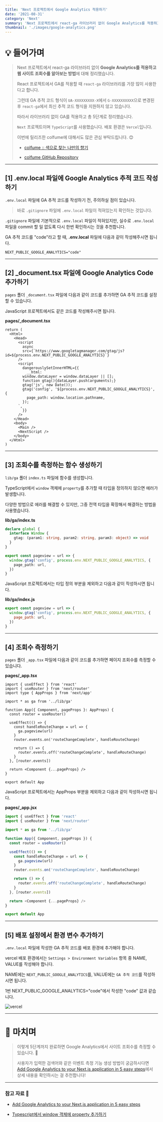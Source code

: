 ```yaml
---
title: 'Next 프로젝트에서 Google Analytics 적용하기'
date: '2021-08-31'
category: 'Next'
summary: 'Next 프로젝트에서 react-ga 라이브러리 없이 Google Analytics를 적용하고 웹 사이트 조회수를 알아보는 방법에 대해 정리했습니다.'
thumbnail: './images/google-analytics.png'
---
```


# 💡 들어가며

> Next 프로젝트에서 react-ga 라이브러리 없이 **Google Analytics를 적용하고 웹 사이트 조회수를 알아보는 방법**에 대해 정리했습니다.
>
> React 프로젝트에서 GA를 적용할 때 `react-ga` 라이브러리를 가장 많이 사용한다고 합니다.
>
> 그런데 GA 추적 코드 형식이 `UA-XXXXXXXXX-X`에서 `G-XXXXXXXXXX`으로 변경된 후 `react-ga`에서 최신 추적 코드 형식을 지원하지 않고 있습니다.
>
> 따라서 라이브러리 없이 GA를 적용하고 총 5단계로 정리했습니다.
>
> `Next` 프로젝트이며 `TypeScript`를 사용했습니다. 배포 환경은 `Vercel`입니다.
>
> 이번에 릴리즈한 colfume에 대해서도 많은 관심 부탁드립니다. 😊
>
> - [colfume :: 색으로 찾는 나만의 향기](https://www.colfume.co.kr/)
>
> - [colfume GitHub Repository](https://github.com/mnxmnz/colfume-frontend)

<hr>

## [1] .env.local 파일에 Google Analytics 추적 코드 작성하기

`.env.local` 파일에 GA 추적 코드를 작성하기 전, 주의하실 점이 있습니다.

> 바로 `.gitignore` 파일에 `.env.local` 파일이 적혀있는지 확인하는 것입니다.

`.gitignore` 파일에 기본적으로 `.env.local` 파일이 적혀있지만, 실수로 `.env.local` 파일을 commit 할 일 없도록 다시 한번 확인하시는 것을 추천합니다.

GA 추적 코드를 "code"라고 할 때, **.env.local** 파일에 다음과 같이 작성해주시면 됩니다.

```text
NEXT_PUBLIC_GOOGLE_ANALYTICS="code"
```

<hr>

## [2] \_document.tsx 파일에 Google Analytics Code 추가하기

`pages` 폴더 `_document.tsx` 파일에 다음과 같이 코드를 추가하면 GA 추적 코드를 설정할 수 있습니다.

JavaScript 프로젝트에서도 같은 코드를 작성해주시면 됩니다.

**pages/\_document.tsx**

```tsx
return (
  <Html>
    <Head>
      <script
        async
        src={`https://www.googletagmanager.com/gtag/js?id=${process.env.NEXT_PUBLIC_GOOGLE_ANALYTICS}`}
      />
      <script
        dangerouslySetInnerHTML={{
          __html: `
        window.dataLayer = window.dataLayer || [];
        function gtag(){dataLayer.push(arguments);}
        gtag('js', new Date());
        gtag('config', '${process.env.NEXT_PUBLIC_GOOGLE_ANALYTICS}', {
          page_path: window.location.pathname,
        });
      `,
        }}
      />
    </Head>
    <body>
      <Main />
      <NextScript />
    </body>
  </Html>
)
```

<hr>

## [3] 조회수를 측정하는 함수 생성하기

`lib/ga` 폴더 `index.ts` 파일에 함수를 생성합니다.

TypeScript에서 `window` 객체에 `property`를 추가할 때 타입을 정의하지 않으면 에러가 발생합니다.

다양한 방법으로 에러를 해결할 수 있지만, 그중 전역 타입을 확장해서 해결하는 방법을 사용했습니다.

**lib/ga/index.ts**

```ts
declare global {
  interface Window {
    gtag: (param1: string, param2: string, param3: object) => void
  }
}

export const pageview = url => {
  window.gtag('config', process.env.NEXT_PUBLIC_GOOGLE_ANALYTICS, {
    page_path: url,
  })
}
```

JavaScript 프로젝트에서는 타입 정의 부분을 제외하고 다음과 같이 작성하시면 됩니다.

**lib/ga/index.js**

```js
export const pageview = url => {
  window.gtag('config', process.env.NEXT_PUBLIC_GOOGLE_ANALYTICS, {
    page_path: url,
  })
}
```

<hr>

## [4] 조회수 측정하기

`pages` 폴더 `_app.tsx` 파일에 다음과 같이 코드를 추가하면 페이지 조회수를 측정할 수 있습니다.

**pages/\_app.tsx**

```tsx
import { useEffect } from 'react'
import { useRouter } from 'next/router'
import type { AppProps } from 'next/app'

import * as ga from '../lib/ga'

function App({ Component, pageProps }: AppProps) {
  const router = useRouter()

  useEffect(() => {
    const handleRouteChange = url => {
      ga.pageview(url)
    }
    router.events.on('routeChangeComplete', handleRouteChange)

    return () => {
      router.events.off('routeChangeComplete', handleRouteChange)
    }
  }, [router.events])

  return <Component {...pageProps} />
}

export default App
```

JavaScript 프로젝트에서는 AppProps 부분을 제외하고 다음과 같이 작성하시면 됩니다.

**pages/\_app.jsx**

```js
import { useEffect } from 'react'
import { useRouter } from 'next/router'

import * as ga from '../lib/ga'

function App({ Component, pageProps }) {
  const router = useRouter()

  useEffect(() => {
    const handleRouteChange = url => {
      ga.pageview(url)
    }
    router.events.on('routeChangeComplete', handleRouteChange)

    return () => {
      router.events.off('routeChangeComplete', handleRouteChange)
    }
  }, [router.events])

  return <Component {...pageProps} />
}

export default App
```

<hr>

## [5] 배포 설정에서 환경 변수 추가하기

`.env.local` 파일에 작성한 GA 추적 코드를 배포 환경에 추가해야 합니다.

vercel 배포 환경에서는 `Settings > Environment Variables` 항목 중 NAME, VALUE를 작성해야 합니다.

NAME에는 `NEXT_PUBLIC_GOOGLE_ANALYTICS`를, VALUE에는 `GA 추적 코드`를 작성하시면 됩니다.

1번 NEXT_PUBLIC_GOOGLE_ANALYTICS="code"에서 작성한 "code" 값과 같습니다.

![vercel](https://images.velog.io/images/mnz/post/22c0a310-86d8-44db-b544-9eb623a56be9/image.png)

<hr>

# 👏 마치며

> 이렇게 5단계까지 완료하면 Google Analytics에서 사이트 조회수를 측정할 수 있습니다. 🤗
>
> 사용자가 입력한 검색어와 같은 이벤트 측정 기능 생성 방법이 궁금하시다면 [Add Google Analytics to your Next.js application in 5 easy steps](https://mariestarck.com/add-google-analytics-to-your-next-js-application-in-5-easy-steps/)에서 상세 내용을 확인하시는 걸 추천합니다!

<hr>

### 참고 자료 📩

- [Add Google Analytics to your Next.js application in 5 easy steps](https://mariestarck.com/add-google-analytics-to-your-next-js-application-in-5-easy-steps/)

- [Typescript에서 window 객체에 property 추가하기](https://velog.io/@kineo2k/Typescript에서-window-객체에-property-추가하기)
